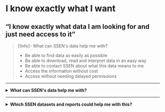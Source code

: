 # I know exactly what I want
## “I know exactly what data I am looking for and just need access to it”

> [!info]- What can SSEN's data help me with?
>  * Be able to find data as easily as possible
>  * Be able to download, read and interpret data in an easy way
>  * Be able to contact SSEN about what this data means to me
>  * Access the information without cost
>  * Access without needing delayed permissions


---

<details>
  <summary> <b>What can SSEN's data help me with?</b></summary>
  
  | **System Network Operator** | **Local Authority** | **Aggregator** | **Commercial Business** |
  | :-----------------: | :-------------------: | :---------------------: | :---------------------: |
  |  Anish works for the NESO’s Control Room team that forward plans what energy flexibility will be necessary to balance the system. | Cllr. Walker is the Chairman of Shellworth County Council. He wants his Council to make a positive contribution to net zero. | David is the CEO of a flex aggregator company. He builds portfolios of flexible energy resources and trades them in energy markets. | Claire works for national home builder, ‘Harvey Homes’ as a Utilities Planner. She needs to understand the potential problems for connecting new homes to the grid well in advance. |


 | **Battery Storage Owner** | **Distribution Generation Customer** | **Large Energy User** |
  | :-----------------: | :-------------------: | :---------------------: |
  | John’s business is installing batteries of different sizes on both the distribution and transmission networks. | Carla is a solar farm owner and operator. She wants to expand her current solar farm and build an investment plan for new projects. | Keith operates a manufacturing plant that consumes large amounts of electricity which can vary significantly throughout the day. |
  
</details>

---

<details>
  <summary> <b>Which SSEN datasets and reports could help me with this?</b> </summary>
  
  | **Dataset** | **Description** |
  | :-------- | :------------ |
  | [SSEN Distribution Data Portal](https://data.ssen.co.uk) | Our Open Data licence obligation means anyone can access the data portal, free of charge and use tools such as NeRDA, see visualizations of our network data via maps, dashboards, download datasets and even connect directly via an API (machine to machine) to automate the data streams into their own internal systems. |
  | [SSEN Data Roadmap](https://data.ssen.co.uk/@ssen-distribution/ssen-distribution-data-roadmap) | Outlines when data will become available in the future. The roadmap promotes open collaboration and transparent data sharing with stakeholders by outlining clear milestones and objectives. This ensures stakeholders are well informed about the data journey, promoting trust and cooperation in achieving common data related goals. |
  | [SSEN Distribution Data Request, Feedback and Re-Use Form](https://forms.office.com/e/tKYxkTWS0n) | The SSEN Distribution Data Request, Feedback and Re-Use Form allows you to request data or leave feedback on a specific data asset. |
  | [Collections](https://data.ssen.co.uk/collections) | The catalogued collections of data on the data portal to find related data sets easily. The metadata associated with each data item |







</details>
